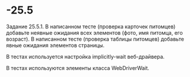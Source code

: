 # -25.5

Задание 25.5.1.
В написанном тесте (проверка карточек питомцев) добавьте неявные ожидания всех элементов (фото, имя питомца, его возраст).
В написанном тесте (проверка таблицы питомцев) добавьте явные ожидания элементов страницы.

 В тестах используется настройка implicitly-wait веб-драйвера.

 В тестах используются элементы класса WebDriverWait.
